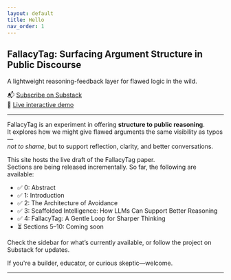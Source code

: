 ```yaml
---
layout: default
title: Hello
nav_order: 1
---
```


## FallacyTag: Surfacing Argument Structure in Public Discourse

A lightweight reasoning-feedback layer for flawed logic in the wild.

📬 [Subscribe on Substack](https://coherentdrift.substack.com)  
🧪 [Live interactive demo](/fallacytag/demo/?theme=academic)

---

FallacyTag is an experiment in offering **structure to public reasoning**.  
It explores how we might give flawed arguments the same visibility as typos—  
*not to shame*, but to support reflection, clarity, and better conversations.

This site hosts the live draft of the FallacyTag paper.  
Sections are being released incrementally. So far, the following are available:

- ✅ 0: Abstract  
- ✅ 1: Introduction  
- ✅ 2: The Architecture of Avoidance  
- ✅ 3: Scaffolded Intelligence: How LLMs Can Support Better Reasoning
- ✅ 4: FallacyTag: A Gentle Loop for Sharper Thinking
- ⏳ Sections 5–10: Coming soon  

Check the sidebar for what’s currently available, or follow the project on Substack for updates.

If you're a builder, educator, or curious skeptic—welcome.

---
